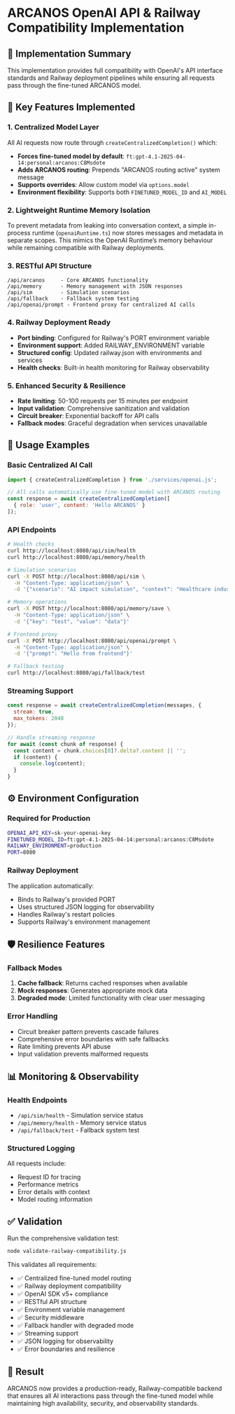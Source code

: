 # ARCANOS OpenAI API & Railway Compatibility Implementation

## 🎯 Implementation Summary

This implementation provides full compatibility with OpenAI's API interface standards and Railway deployment pipelines while ensuring all requests pass through the fine-tuned ARCANOS model.

## 🔧 Key Features Implemented

### 1. Centralized Model Layer
All AI requests now route through `createCentralizedCompletion()` which:
- **Forces fine-tuned model by default**: `ft:gpt-4.1-2025-04-14:personal:arcanos:C8Msdote`
- **Adds ARCANOS routing**: Prepends "ARCANOS routing active" system message
- **Supports overrides**: Allow custom model via `options.model`
- **Environment flexibility**: Supports both `FINETUNED_MODEL_ID` and `AI_MODEL`

### 2. Lightweight Runtime Memory Isolation
To prevent metadata from leaking into conversation context, a simple in-process
runtime (`openaiRuntime.ts`) now stores messages and metadata in separate
scopes. This mimics the OpenAI Runtime’s memory behaviour while remaining
compatible with Railway deployments.

### 3. RESTful API Structure
```
/api/arcanos     - Core ARCANOS functionality
/api/memory      - Memory management with JSON responses
/api/sim         - Simulation scenarios
/api/fallback    - Fallback system testing
/api/openai/prompt - Frontend proxy for centralized AI calls
```

### 4. Railway Deployment Ready
- **Port binding**: Configured for Railway's PORT environment variable
- **Environment support**: Added RAILWAY_ENVIRONMENT variable
- **Structured config**: Updated railway.json with environments and services
- **Health checks**: Built-in health monitoring for Railway observability

### 5. Enhanced Security & Resilience
- **Rate limiting**: 50-100 requests per 15 minutes per endpoint
- **Input validation**: Comprehensive sanitization and validation
- **Circuit breaker**: Exponential backoff for API calls
- **Fallback modes**: Graceful degradation when services unavailable

## 🚀 Usage Examples

### Basic Centralized AI Call
```javascript
import { createCentralizedCompletion } from './services/openai.js';

// All calls automatically use fine-tuned model with ARCANOS routing
const response = await createCentralizedCompletion([
  { role: 'user', content: 'Hello ARCANOS' }
]);
```

### API Endpoints
```bash
# Health checks
curl http://localhost:8080/api/sim/health
curl http://localhost:8080/api/memory/health

# Simulation scenarios
curl -X POST http://localhost:8080/api/sim \
  -H "Content-Type: application/json" \
  -d '{"scenario": "AI impact simulation", "context": "Healthcare industry"}'

# Memory operations
curl -X POST http://localhost:8080/api/memory/save \
  -H "Content-Type: application/json" \
  -d '{"key": "test", "value": "data"}'

# Frontend proxy
curl -X POST http://localhost:8080/api/openai/prompt \
  -H "Content-Type: application/json" \
  -d '{"prompt": "Hello from frontend"}'

# Fallback testing
curl http://localhost:8080/api/fallback/test
```

### Streaming Support
```javascript
const response = await createCentralizedCompletion(messages, {
  stream: true,
  max_tokens: 2048
});

// Handle streaming response
for await (const chunk of response) {
  const content = chunk.choices[0]?.delta?.content || '';
  if (content) {
    console.log(content);
  }
}
```

## ⚙️ Environment Configuration

### Required for Production
```bash
OPENAI_API_KEY=sk-your-openai-key
FINETUNED_MODEL_ID=ft:gpt-4.1-2025-04-14:personal:arcanos:C8Msdote
RAILWAY_ENVIRONMENT=production
PORT=8080
```

### Railway Deployment
The application automatically:
- Binds to Railway's provided PORT
- Uses structured JSON logging for observability
- Handles Railway's restart policies
- Supports Railway's environment management

## 🛡️ Resilience Features

### Fallback Modes
1. **Cache fallback**: Returns cached responses when available
2. **Mock responses**: Generates appropriate mock data
3. **Degraded mode**: Limited functionality with clear user messaging

### Error Handling
- Circuit breaker pattern prevents cascade failures
- Comprehensive error boundaries with safe fallbacks
- Rate limiting prevents API abuse
- Input validation prevents malformed requests

## 📊 Monitoring & Observability

### Health Endpoints
- `/api/sim/health` - Simulation service status
- `/api/memory/health` - Memory service status  
- `/api/fallback/test` - Fallback system test

### Structured Logging
All requests include:
- Request ID for tracing
- Performance metrics
- Error details with context
- Model routing information

## ✅ Validation

Run the comprehensive validation test:
```bash
node validate-railway-compatibility.js
```

This validates all requirements:
- ✅ Centralized fine-tuned model routing
- ✅ Railway deployment compatibility  
- ✅ OpenAI SDK v5+ compliance
- ✅ RESTful API structure
- ✅ Environment variable management
- ✅ Security middleware
- ✅ Fallback handler with degraded mode
- ✅ Streaming support
- ✅ JSON logging for observability
- ✅ Error boundaries and resilience

## 🎯 Result

ARCANOS now provides a production-ready, Railway-compatible backend that ensures all AI interactions pass through the fine-tuned model while maintaining high availability, security, and observability standards.